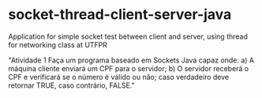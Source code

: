 # socket-thread-client-server-java

Application for simple socket test between client and server, using thread for networking class at UTFPR

"Atividade 1
Faça um programa baseado em Sockets Java capaz onde:
 a) A máquina cliente enviará um CPF para o servidor;
 b) O servidor receberá o CPF e verificará se o número é válido ou não; caso verdadeiro deve retornar TRUE, caso contrário, FALSE."
